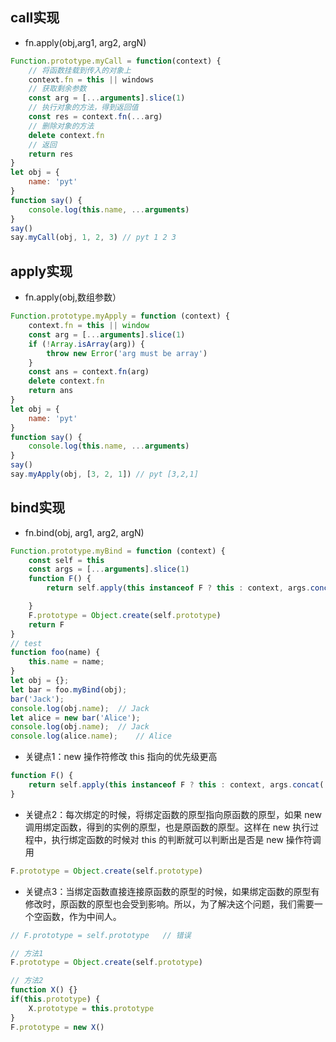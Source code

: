 ## call实现
- fn.apply(obj,arg1, arg2, argN)
```js
Function.prototype.myCall = function(context) {
    // 将函数挂载到传入的对象上
    context.fn = this || windows
    // 获取剩余参数
    const arg = [...arguments].slice(1)
    // 执行对象的方法，得到返回值
    const res = context.fn(...arg)
    // 删除对象的方法
    delete context.fn
    // 返回
    return res
}
let obj = {
    name: 'pyt'
}
function say() {
    console.log(this.name, ...arguments)
}
say()
say.myCall(obj, 1, 2, 3) // pyt 1 2 3
```
## apply实现
- fn.apply(obj,数组参数）
```js
Function.prototype.myApply = function (context) {
    context.fn = this || window
    const arg = [...arguments].slice(1)
    if (!Array.isArray(arg)) {
        throw new Error('arg must be array')
    }
    const ans = context.fn(arg)
    delete context.fn
    return ans
}
let obj = {
    name: 'pyt'
}
function say() {
    console.log(this.name, ...arguments)
}
say()
say.myApply(obj, [3, 2, 1]) // pyt [3,2,1]
```
## bind实现
- fn.bind(obj, arg1, arg2, argN)

```js
Function.prototype.myBind = function (context) {
    const self = this
    const args = [...arguments].slice(1)
    function F() {
        return self.apply(this instanceof F ? this : context, args.concat(...arguments))

    }
    F.prototype = Object.create(self.prototype)
    return F
}
// test
function foo(name) {
    this.name = name;
}
let obj = {};
let bar = foo.myBind(obj);
bar('Jack');
console.log(obj.name);  // Jack
let alice = new bar('Alice');
console.log(obj.name);  // Jack
console.log(alice.name);    // Alice
```

- 关键点1：new 操作符修改 this 指向的优先级更高
```js 
function F() {
    return self.apply(this instanceof F ? this : context, args.concat(...arguments))
}
```

- 关键点2：每次绑定的时候，将绑定函数的原型指向原函数的原型，如果 new 调用绑定函数，得到的实例的原型，也是原函数的原型。这样在 new 执行过程中，执行绑定函数的时候对 this 的判断就可以判断出是否是 new 操作符调用
```js 
F.prototype = Object.create(self.prototype)
```

- 关键点3：当绑定函数直接连接原函数的原型的时候，如果绑定函数的原型有修改时，原函数的原型也会受到影响。所以，为了解决这个问题，我们需要一个空函数，作为中间人。
```js
// F.prototype = self.prototype   // 错误

// 方法1
F.prototype = Object.create(self.prototype)

// 方法2
function X() {}
if(this.prototype) {
    X.prototype = this.prototype
}
F.prototype = new X()
```
